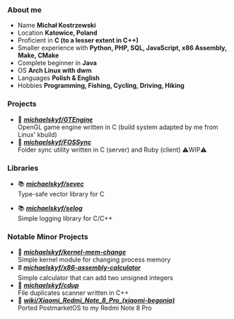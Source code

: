 ### About me

- Name **Michał Kostrzewski**
- Location **Katowice, Poland**
- Proficient in **C (to a lesser extent in C++)**
- Smaller experience with **Python, PHP, SQL, JavaScript, x86 Assembly, Make, CMake**
- Complete beginner in **Java**
- OS **Arch Linux with dwm**
- Languages **Polish & English**
- Hobbies **Programming, Fishing, Cycling, Driving, Hiking**

### Projects

- 📘 [***michaelskyf/GTEngine***](https://github.com/michaelskyf/GTEngine) <br>
  OpenGL game engine written in C (build system adapted by me from Linux' kbuild)
- 📁 [***michaelskyf/FOSSync***](https://github.com/michaelskyf/FOSSync) <br>
  Folder sync utility written in C (server) and Ruby (client) ⚠️WIP⚠️
  
### Libraries
- 📚 [***michaelskyf/sevec***](https://github.com/michaelskyf/sevec) <br>
  Type-safe vector library for C 

- 📚 [***michaelskyf/selog***](https://github.com/michaelskyf/selog) <br>
  Simple logging library for C/C++

### Notable Minor Projects
- 🐧 [***michaelskyf/kernel-mem-change***](https://github.com/michaelskyf/kernel-mem-change) <br>
  Simple kernel module for changing process memory
- 🖩 [***michaelskyf/x86-assembly-calculator***](https://github.com/michaelskyf/x86-assembly-calculator) <br>
  Simple calculator that can add two unsigned integers
- 📁 [***michaelskyf/cdup***](https://github.com/michaelskyf/cdup) <br>
  File duplicates scanner written in C++
- 📱 [***wiki/Xiaomi_Redmi_Note_8_Pro_(xiaomi-begonia)***](https://wiki.postmarketos.org/wiki/Xiaomi_Redmi_Note_8_Pro_(xiaomi-begonia)) <br>
  Ported PostmarketOS to my Redmi Note 8 Pro
